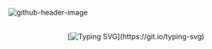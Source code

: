 ![github-header-image](https://github.com/pedrosayuri/pedrosayuri/assets/56764512/47c2e792-4c83-4427-85e3-f8e6a8736e76)
<br>
<br>

<div align="center">

[![Typing SVG](https://readme-typing-svg.herokuapp.com?font=Fira+Code&pause=1000&random=false&width=435&lines=Ol%C3%A1+mundo!%2C;Sou+Yuri+Pedrosa+de+Oliveira%2C;Desenvolvedor+Full-Stack+especializado+em+web+e+mobile.)](https://git.io/typing-svg)

</div>
